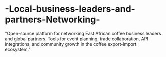 # -Local-business-leaders-and-partners-Networking-
"Open-source platform for networking East African coffee business leaders and global partners. Tools for event planning, trade collaboration, API integrations, and community growth in the coffee export-import ecosystem."

